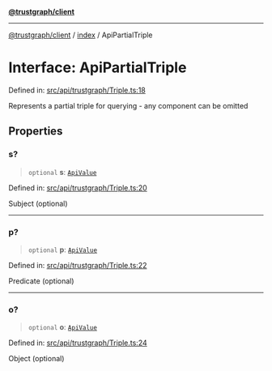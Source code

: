 [**@trustgraph/client**](../../README.md)

***

[@trustgraph/client](../../README.md) / [index](../README.md) / ApiPartialTriple

# Interface: ApiPartialTriple

Defined in: [src/api/trustgraph/Triple.ts:18](https://github.com/trustgraph-ai/trustgraph-ts-client/blob/4700024d623d01d40c50072d60c021f3b6c60b54/src/api/trustgraph/Triple.ts#L18)

Represents a partial triple for querying - any component can be omitted

## Properties

### s?

> `optional` **s**: [`ApiValue`](ApiValue.md)

Defined in: [src/api/trustgraph/Triple.ts:20](https://github.com/trustgraph-ai/trustgraph-ts-client/blob/4700024d623d01d40c50072d60c021f3b6c60b54/src/api/trustgraph/Triple.ts#L20)

Subject (optional)

***

### p?

> `optional` **p**: [`ApiValue`](ApiValue.md)

Defined in: [src/api/trustgraph/Triple.ts:22](https://github.com/trustgraph-ai/trustgraph-ts-client/blob/4700024d623d01d40c50072d60c021f3b6c60b54/src/api/trustgraph/Triple.ts#L22)

Predicate (optional)

***

### o?

> `optional` **o**: [`ApiValue`](ApiValue.md)

Defined in: [src/api/trustgraph/Triple.ts:24](https://github.com/trustgraph-ai/trustgraph-ts-client/blob/4700024d623d01d40c50072d60c021f3b6c60b54/src/api/trustgraph/Triple.ts#L24)

Object (optional)
